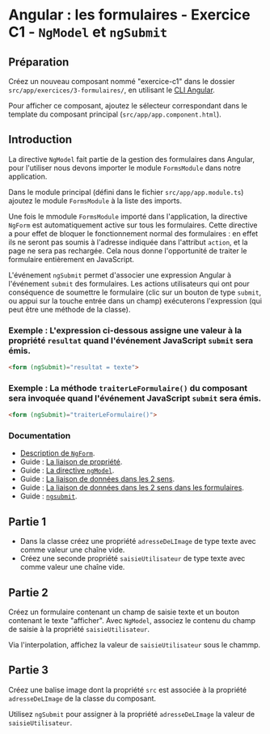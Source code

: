 # Angular : les formulaires - Exercice C1 - `NgModel` et `ngSubmit`


## Préparation
Créez un nouveau composant nommé "exercice-c1" dans le dossier `src/app/exercices/3-formulaires/`, en utilisant le [CLI Angular](https://angular.io/cli).

Pour afficher ce composant, ajoutez le sélecteur correspondant dans le template du composant principal (`src/app/app.component.html`).


## Introduction
La directive `NgModel` fait partie de la gestion des formulaires dans Angular, pour l'utiliser nous devons importer le module `FormsModule` dans notre application.

Dans le module principal (défini dans le fichier `src/app/app.module.ts`) ajoutez le module `FormsModule` à la liste des imports.

Une fois le mmodule `FormsModule` importé dans l'application, la directive `NgForm` est automatiquement active sur tous les formulaires. Cette directive a pour effet de bloquer le fonctionnement normal des formulaires : en effet ils ne seront pas soumis à l'adresse indiquée dans l'attribut `action`, et la page ne sera pas rechargée. Cela nous donne l'opportunité de traiter le formulaire entièrement en JavaScript.

L'événement `ngSubmit` permet d'associer une expression Angular à l'événement `submit` des formulaires. Les actions utilisateurs qui ont pour conséquence de soumettre le formulaire (clic sur un bouton de type `submit`, ou appui sur la touche entrée dans un champ) exécuterons l'expression (qui peut être une méthode de la classe).

### Exemple : L'expression ci-dessous assigne une valeur à la propriété `resultat` quand l'événement JavaScript `submit` sera émis.

``` html
<form (ngSubmit)="resultat = texte">
```

### Exemple : La méthode `traiterLeFormulaire()` du composant sera invoquée quand l'événement JavaScript `submit` sera émis.

``` html
<form (ngSubmit)="traiterLeFormulaire()">
```

### Documentation
- [Description de `NgForm`](https://angular.io/api/forms/NgForm#description).
- Guide : [La liaison de propriété](https://angular.io/guide/template-syntax#property-binding).
- Guide : [La directive `ngModel`](https://angular.io/guide/template-syntax#ngModel).
- Guide : [La liaison de données dans les 2 sens](https://angular.io/guide/template-syntax#two-way-binding-).
- Guide : [La liaison de données dans les 2 sens dans les formulaires](https://angular.io/guide/forms#two-way-data-binding-with-ngmodel).
- Guide : [`ngsubmit`](https://angular.io/guide/forms#submit-the-form-with-ngsubmit).


## Partie 1 
- Dans la classe créez une propriété `adresseDeLImage` de type texte avec comme valeur une chaîne vide.
- Créez une seconde propriété `saisieUtilisateur` de type texte avec comme valeur une chaîne vide.


## Partie 2
Créez un formulaire contenant un champ de saisie texte et un bouton contenant le texte "afficher". Avec `NgModel`, associez le contenu du champ de saisie à la propriété `saisieUtilisateur`.

Via l'interpolation, affichez la valeur de `saisieUtilisateur` sous le chammp.

## Partie 3
Créez une balise image dont la propriété `src` est associée à la propriété `adresseDeLImage` de la classe du composant.

Utilisez `ngSubmit` pour assigner à la propriété `adresseDeLImage` la valeur de `saisieUtilisateur`.
